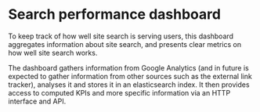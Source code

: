 Search performance dashboard
============================

To keep track of how well site search is serving users, this dashboard
aggregates information about site search, and presents clear metrics on how
well site search works.

The dashboard gathers information from Google Analytics (and in future is
expected to gather information from other sources such as the external link
tracker), analyses it and stores it in an elasticsearch index.  It then
provides access to computed KPIs and more specific information via an HTTP
interface and API.
